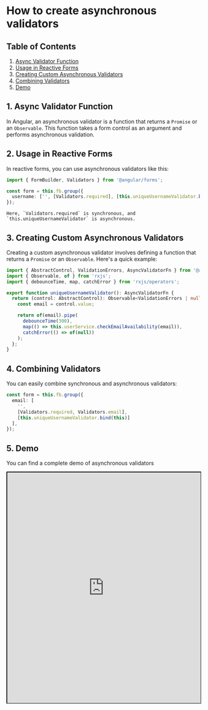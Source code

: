# How to create asynchronous validators

## Table of Contents

1. [Async Validator Function](#1-async-validator-function)
2. [Usage in Reactive Forms](#2-usage-in-reactive-forms)
3. [Creating Custom Asynchronous Validators](#3-creating-custom-asynchronous-validators)
4. [Combining Validators](#4-combining-validators)
5. [Demo](#6-demo)

## 1. Async Validator Function

In Angular, an asynchronous validator is a function that returns a `Promise` or an `Observable`. This function takes a form control as an argument and performs asynchronous validation.

## 2. Usage in Reactive Forms

In reactive forms, you can use asynchronous validators like this:

```typescript
import { FormBuilder, Validators } from '@angular/forms';

const form = this.fb.group({
  username: ['', [Validators.required], [this.uniqueUsernameValidator.bind(this)]],
});
```

```admonish note
Here, `Validators.required` is synchronous, and `this.uniqueUsernameValidator` is asynchronous.
```

## 3. Creating Custom Asynchronous Validators

Creating a custom asynchronous validator involves defining a function that returns a `Promise` or an `Observable`. Here's a quick example:

```typescript
import { AbstractControl, ValidationErrors, AsyncValidatorFn } from '@angular/forms';
import { Observable, of } from 'rxjs';
import { debounceTime, map, catchError } from 'rxjs/operators';

export function uniqueUsernameValidator(): AsyncValidatorFn {
  return (control: AbstractControl): Observable<ValidationErrors | null> => {
    const email = control.value;

    return of(email).pipe(
      debounceTime(300),
      map(() => this.userService.checkEmailAvailability(email)),
      catchError(() => of(null))
    );
  };
}
```

## 4. Combining Validators

You can easily combine synchronous and asynchronous validators:

```typescript
const form = this.fb.group({
  email: [
    '',
    [Validators.required, Validators.email],
    [this.uniqueUsernameValidator.bind(this)]
  ],
});
```

## 5. Demo

You can find a complete demo of asynchronous validators 

[<iframe width="100%" height="600px" src="https://stackblitz.com/edit/stackblitz-starters-bmj4wi?embed=1&file=src%2Fform%2Fform.component.ts"></iframe>]()